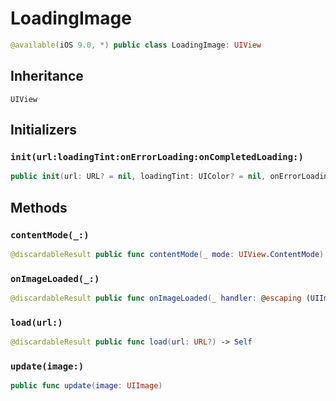 # LoadingImage

``` swift
@available(iOS 9.0, *) public class LoadingImage: UIView
```

## Inheritance

`UIView`

## Initializers

### `init(url:loadingTint:onErrorLoading:onCompletedLoading:)`

``` swift
public init(url: URL? = nil, loadingTint: UIColor? = nil, onErrorLoading: ((LoadingImage?, Error?) -> Void)? = nil, onCompletedLoading: ((UIImage?) -> Void)? = nil)
```

## Methods

### `contentMode(_:)`

``` swift
@discardableResult public func contentMode(_ mode: UIView.ContentMode) -> Self
```

### `onImageLoaded(_:)`

``` swift
@discardableResult public func onImageLoaded(_ handler: @escaping (UIImage?) -> Void) -> Self
```

### `load(url:)`

``` swift
@discardableResult public func load(url: URL?) -> Self
```

### `update(image:)`

``` swift
public func update(image: UIImage)
```
